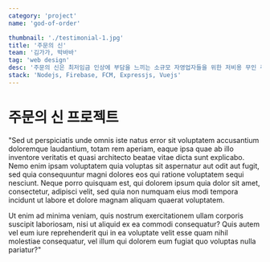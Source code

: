 ```yaml
---
category: 'project'
name: 'god-of-order'

thumbnail: './testimonial-1.jpg'
title: '주문의 신'
team: '김가가, 박바바'
tag: 'web design'
desc: '주문의 신은 최저임금 인상에 부담을 느끼는 소규모 자영업자들을 위한 저비용 무인 주문 플랫폼입니다.'
stack: 'Nodejs, Firebase, FCM, Expressjs, Vuejs'
---
```

# 주문의 신 프로젝트

"Sed ut perspiciatis unde omnis iste natus error sit voluptatem accusantium doloremque laudantium, totam rem aperiam, eaque ipsa quae ab illo inventore veritatis et quasi architecto beatae vitae dicta sunt explicabo. Nemo enim ipsam voluptatem quia voluptas sit aspernatur aut odit aut fugit, sed quia consequuntur magni dolores eos qui ratione voluptatem sequi nesciunt. Neque porro quisquam est, qui dolorem ipsum quia dolor sit amet, consectetur, adipisci velit, sed quia non numquam eius modi tempora incidunt ut labore et dolore magnam aliquam quaerat voluptatem.

Ut enim ad minima veniam, quis nostrum exercitationem ullam corporis suscipit laboriosam, nisi ut aliquid ex ea commodi consequatur? Quis autem vel eum iure reprehenderit qui in ea voluptate velit esse quam nihil molestiae consequatur, vel illum qui dolorem eum fugiat quo voluptas nulla pariatur?"
